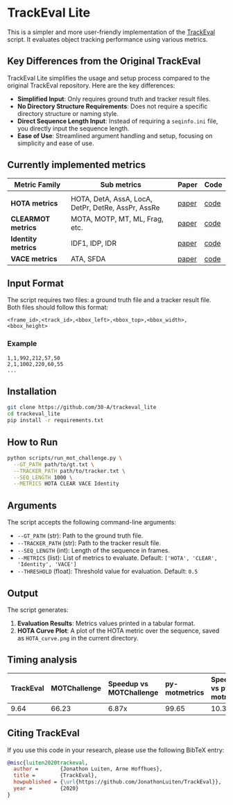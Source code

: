 # TrackEval Lite

This is a simpler and more user-friendly implementation of the [TrackEval](https://github.com/JonathonLuiten/TrackEval) script. It evaluates object tracking performance using various metrics.

## Key Differences from the Original TrackEval

TrackEval Lite simplifies the usage and setup process compared to the original TrackEval repository. Here are the key differences:

- **Simplified Input**: Only requires ground truth and tracker result files.
- **No Directory Structure Requirements**: Does not require a specific directory structure or naming style.
- **Direct Sequence Length Input**: Instead of requiring a `seqinfo.ini` file, you directly input the sequence length.
- **Ease of Use**: Streamlined argument handling and setup, focusing on simplicity and ease of use.

## Currently implemented metrics

Metric Family | Sub metrics | Paper | Code |
|-------------|-------------|-------|------|
|             |             |       |      |
|**HOTA metrics**|HOTA, DetA, AssA, LocA, DetPr, DetRe, AssPr, AssRe|[paper](https://link.springer.com/article/10.1007/s11263-020-01375-2)|[code](trackeval/metrics/hota.py)|
|**CLEARMOT metrics**|MOTA, MOTP, MT, ML, Frag, etc.|[paper](https://link.springer.com/article/10.1155/2008/246309)|[code](trackeval/metrics/clear.py)|
|**Identity metrics**|IDF1, IDP, IDR|[paper](https://arxiv.org/abs/1609.01775)|[code](trackeval/metrics/identity.py)|
|**VACE metrics**|ATA, SFDA|[paper](https://link.springer.com/chapter/10.1007/11612704_16)|[code](trackeval/metrics/vace.py)|

## Input Format

The script requires two files: a ground truth file and a tracker result file. Both files should follow this format:

```
<frame_id>,<track_id>,<bbox_left>,<bbox_top>,<bbox_width>,<bbox_height>
```

### Example

```
1,1,992,212,57,50
2,1,1002,220,60,55
...
```

## Installation

```bash
git clone https://github.com/30-A/trackeval_lite
cd trackeval_lite
pip install -r requirements.txt
```

## How to Run

```bash
python scripts/run_mot_challenge.py \
  --GT_PATH path/to/gt.txt \
  --TRACKER_PATH path/to/tracker.txt \
  --SEQ_LENGTH 1000 \
  --METRICS HOTA CLEAR VACE Identity
```

## Arguments

The script accepts the following command-line arguments:

- `--GT_PATH` (str): Path to the ground truth file.
- `--TRACKER_PATH` (str): Path to the tracker result file.
- `--SEQ_LENGTH` (int): Length of the sequence in frames.
- `--METRICS` (list): List of metrics to evaluate. Default: `['HOTA', 'CLEAR', 'Identity', 'VACE']`
- `--THRESHOLD` (float): Threshold value for evaluation. Default: `0.5`

## Output

The script generates:

1. **Evaluation Results**: Metrics values printed in a tabular format.
2. **HOTA Curve Plot**: A plot of the HOTA metric over the sequence, saved as `HOTA_curve.png` in the current directory.

## Timing analysis
		
|TrackEval|MOTChallenge|Speedup vs MOTChallenge|py-motmetrics|Speedup vs py-motmetrics
|:---|:---|:---|:---|:---
|9.64|66.23|6.87x|99.65|10.34x

## Citing TrackEval

If you use this code in your research, please use the following BibTeX entry:

```bibtex
@misc{luiten2020trackeval,
  author =       {Jonathon Luiten, Arne Hoffhues},
  title =        {TrackEval},
  howpublished = {\url{https://github.com/JonathonLuiten/TrackEval}},
  year =         {2020}
}
```
